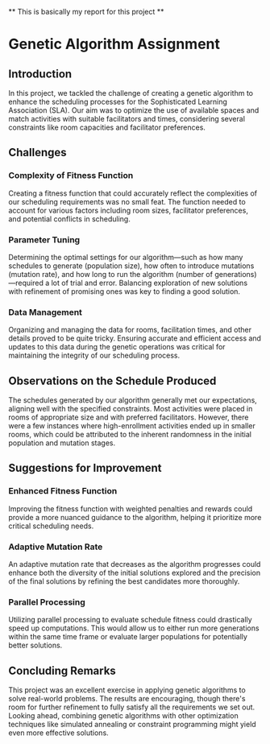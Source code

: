 ** This is basically my report for this project **

# Genetic Algorithm Assignment 


## Introduction

In this project, we tackled the challenge of creating a genetic algorithm to enhance the scheduling processes for the Sophisticated Learning Association (SLA). Our aim was to optimize the use of available spaces and match activities with suitable facilitators and times, considering several constraints like room capacities and facilitator preferences.

## Challenges

### Complexity of Fitness Function
Creating a fitness function that could accurately reflect the complexities of our scheduling requirements was no small feat. The function needed to account for various factors including room sizes, facilitator preferences, and potential conflicts in scheduling.

### Parameter Tuning
Determining the optimal settings for our algorithm—such as how many schedules to generate (population size), how often to introduce mutations (mutation rate), and how long to run the algorithm (number of generations)—required a lot of trial and error. Balancing exploration of new solutions with refinement of promising ones was key to finding a good solution.

### Data Management
Organizing and managing the data for rooms, facilitation times, and other details proved to be quite tricky. Ensuring accurate and efficient access and updates to this data during the genetic operations was critical for maintaining the integrity of our scheduling process.

## Observations on the Schedule Produced

The schedules generated by our algorithm generally met our expectations, aligning well with the specified constraints. Most activities were placed in rooms of appropriate size and with preferred facilitators. However, there were a few instances where high-enrollment activities ended up in smaller rooms, which could be attributed to the inherent randomness in the initial population and mutation stages.

## Suggestions for Improvement

### Enhanced Fitness Function
Improving the fitness function with weighted penalties and rewards could provide a more nuanced guidance to the algorithm, helping it prioritize more critical scheduling needs.

### Adaptive Mutation Rate
An adaptive mutation rate that decreases as the algorithm progresses could enhance both the diversity of the initial solutions explored and the precision of the final solutions by refining the best candidates more thoroughly.

### Parallel Processing
Utilizing parallel processing to evaluate schedule fitness could drastically speed up computations. This would allow us to either run more generations within the same time frame or evaluate larger populations for potentially better solutions.

## Concluding Remarks

This project was an excellent exercise in applying genetic algorithms to solve real-world problems. The results are encouraging, though there's room for further refinement to fully satisfy all the requirements we set out. Looking ahead, combining genetic algorithms with other optimization techniques like simulated annealing or constraint programming might yield even more effective solutions.

